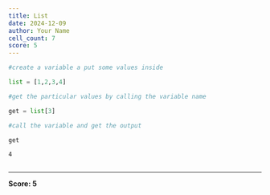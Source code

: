```yaml
---
title: List
date: 2024-12-09
author: Your Name
cell_count: 7
score: 5
---
```


```python
#create a variable a put some values inside
```


```python
list = [1,2,3,4]
```


```python
#get the particular values by calling the variable name
```


```python
get = list[3]
```


```python
#call the variable and get the output
```


```python
get
```




    4




```python

```


---
**Score: 5**
